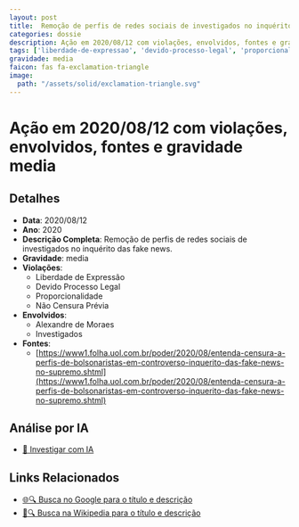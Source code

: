 ```yaml
---
layout: post
title:  Remoção de perfis de redes sociais de investigados no inquérito fake news
categories: dossie
description: Ação em 2020/08/12 com violações, envolvidos, fontes e gravidade media
tags: ['liberdade-de-expressao', 'devido-processo-legal', 'proporcionalidade', 'censura', 'alexandre-de-moraes', 'investigados', 'gravidade-media']
gravidade: media
faicon: fas fa-exclamation-triangle
image:
  path: "/assets/solid/exclamation-triangle.svg"
---
```


# Ação em 2020/08/12 com violações, envolvidos, fontes e gravidade media

## Detalhes
- **Data**: 2020/08/12
- **Ano**: 2020
- **Descrição Completa**: Remoção de perfis de redes sociais de investigados no inquérito das fake news.
- **Gravidade**: media <i class="fas fa-exclamation-triangle fa-2x"></i>
- **Violações**:
  - Liberdade de Expressão
  - Devido Processo Legal
  - Proporcionalidade
  - Não Censura Prévia
- **Envolvidos**:
  - Alexandre de Moraes
  - Investigados
- **Fontes**:
  - [https://www1.folha.uol.com.br/poder/2020/08/entenda-censura-a-perfis-de-bolsonaristas-em-controverso-inquerito-das-fake-news-no-supremo.shtml](https://www1.folha.uol.com.br/poder/2020/08/entenda-censura-a-perfis-de-bolsonaristas-em-controverso-inquerito-das-fake-news-no-supremo.shtml)

## Análise por IA
- [🤖 Investigar com IA](https://www.perplexity.ai/search?q=%22Alexandre%20de%20Moraes%22%20Remo%C3%A7%C3%A3o%20de%20perfis%20de%20redes%20sociais%20de%20investigados%20no%20inqu%C3%A9rito%20fake%20news%20Remo%C3%A7%C3%A3o%20de%20perfis%20de%20redes%20sociais%20de%20investigados%20no%20inqu%C3%A9rito%20das%20fake%20news.%20Liberdade%20de%20Express%C3%A3o%20Devido%20Processo%20Legal%20Proporcionalidade%20N%C3%A3o%20Censura%20Pr%C3%A9via%202020%20gravidade%20media)

## Links Relacionados
- [🌐🔍 Busca no Google para o título e descrição](https://www.google.com/search?q=%22Alexandre%20de%20Moraes%22%20Remo%C3%A7%C3%A3o%20de%20perfis%20de%20redes%20sociais%20de%20investigados%20no%20inqu%C3%A9rito%20fake%20news%20Remo%C3%A7%C3%A3o%20de%20perfis%20de%20redes%20sociais%20de%20investigados%20no%20inqu%C3%A9rito%20das%20fake%20news.%20Liberdade%20de%20Express%C3%A3o%20Devido%20Processo%20Legal%20Proporcionalidade%20N%C3%A3o%20Censura%20Pr%C3%A9via%202020%20gravidade%20media)
- [📖🔍 Busca na Wikipedia para o título e descrição](https://pt.wikipedia.org/w/index.php?search=%22Alexandre%20de%20Moraes%22%20Remo%C3%A7%C3%A3o%20de%20perfis%20de%20redes%20sociais%20de%20investigados%20no%20inqu%C3%A9rito%20fake%20news%20Remo%C3%A7%C3%A3o%20de%20perfis%20de%20redes%20sociais%20de%20investigados%20no%20inqu%C3%A9rito%20das%20fake%20news.%20Liberdade%20de%20Express%C3%A3o%20Devido%20Processo%20Legal%20Proporcionalidade%20N%C3%A3o%20Censura%20Pr%C3%A9via%202020%20gravidade%20media)

